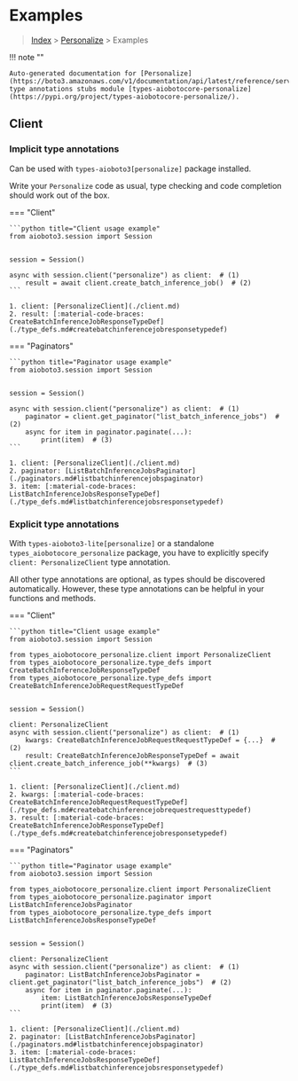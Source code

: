 # Examples

> [Index](../README.md) > [Personalize](./README.md) > Examples

!!! note ""

    Auto-generated documentation for [Personalize](https://boto3.amazonaws.com/v1/documentation/api/latest/reference/services/personalize.html#Personalize)
    type annotations stubs module [types-aiobotocore-personalize](https://pypi.org/project/types-aiobotocore-personalize/).

## Client

### Implicit type annotations

Can be used with `types-aioboto3[personalize]` package installed.

Write your `Personalize` code as usual,
type checking and code completion should work out of the box.



=== "Client"

    ```python title="Client usage example"
    from aioboto3.session import Session


    session = Session()

    async with session.client("personalize") as client:  # (1)
        result = await client.create_batch_inference_job()  # (2)
    ```

    1. client: [PersonalizeClient](./client.md)
    2. result: [:material-code-braces: CreateBatchInferenceJobResponseTypeDef](./type_defs.md#createbatchinferencejobresponsetypedef) 



=== "Paginators"

    ```python title="Paginator usage example"
    from aioboto3.session import Session


    session = Session()

    async with session.client("personalize") as client:  # (1)
        paginator = client.get_paginator("list_batch_inference_jobs")  # (2)
        async for item in paginator.paginate(...):
            print(item)  # (3)
    ```

    1. client: [PersonalizeClient](./client.md)
    2. paginator: [ListBatchInferenceJobsPaginator](./paginators.md#listbatchinferencejobspaginator)
    3. item: [:material-code-braces: ListBatchInferenceJobsResponseTypeDef](./type_defs.md#listbatchinferencejobsresponsetypedef) 




### Explicit type annotations

With `types-aioboto3-lite[personalize]`
or a standalone `types_aiobotocore_personalize` package, you have to explicitly specify
`client: PersonalizeClient` type annotation.

All other type annotations are optional, as types should be discovered automatically.
However, these type annotations can be helpful in your functions and methods.


=== "Client"

    ```python title="Client usage example"
    from aioboto3.session import Session

    from types_aiobotocore_personalize.client import PersonalizeClient
    from types_aiobotocore_personalize.type_defs import CreateBatchInferenceJobResponseTypeDef
    from types_aiobotocore_personalize.type_defs import CreateBatchInferenceJobRequestRequestTypeDef


    session = Session()

    client: PersonalizeClient
    async with session.client("personalize") as client:  # (1)
        kwargs: CreateBatchInferenceJobRequestRequestTypeDef = {...}  # (2)
        result: CreateBatchInferenceJobResponseTypeDef = await client.create_batch_inference_job(**kwargs)  # (3)
    ```

    1. client: [PersonalizeClient](./client.md)
    2. kwargs: [:material-code-braces: CreateBatchInferenceJobRequestRequestTypeDef](./type_defs.md#createbatchinferencejobrequestrequesttypedef) 
    3. result: [:material-code-braces: CreateBatchInferenceJobResponseTypeDef](./type_defs.md#createbatchinferencejobresponsetypedef) 



=== "Paginators"

    ```python title="Paginator usage example"
    from aioboto3.session import Session

    from types_aiobotocore_personalize.client import PersonalizeClient
    from types_aiobotocore_personalize.paginator import ListBatchInferenceJobsPaginator
    from types_aiobotocore_personalize.type_defs import ListBatchInferenceJobsResponseTypeDef


    session = Session()

    client: PersonalizeClient
    async with session.client("personalize") as client:  # (1)
        paginator: ListBatchInferenceJobsPaginator = client.get_paginator("list_batch_inference_jobs")  # (2)
        async for item in paginator.paginate(...):
            item: ListBatchInferenceJobsResponseTypeDef
            print(item)  # (3)
    ```

    1. client: [PersonalizeClient](./client.md)
    2. paginator: [ListBatchInferenceJobsPaginator](./paginators.md#listbatchinferencejobspaginator)
    3. item: [:material-code-braces: ListBatchInferenceJobsResponseTypeDef](./type_defs.md#listbatchinferencejobsresponsetypedef) 




